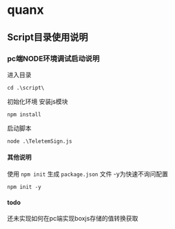 # quanx

## Script目录使用说明

### pc端NODE环境调试启动说明

进入目录

```
cd .\script\
```

初始化环境 安装js模块

```
npm install
```

启动脚本

```
node .\TeletemSign.js 
```

#### 其他说明

使用 `npm init` 生成 `package.json` 文件 -y为快速不询问配置

```
npm init -y
```

#### todo

还未实现如何在pc端实现boxjs存储的值转换获取
